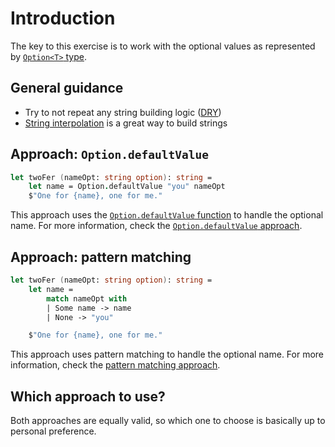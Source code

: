 # Introduction

The key to this exercise is to work with the optional values as represented by [`Option<T>` type][options].

## General guidance

- Try to not repeat any string building logic ([DRY][dry])
- [String interpolation][article-string-formatting] is a great way to build strings

## Approach: `Option.defaultValue`

```fsharp
let twoFer (nameOpt: string option): string =
    let name = Option.defaultValue "you" nameOpt
    $"One for {name}, one for me."
```

This approach uses the [`Option.defaultValue` function][option.default-value] to handle the optional name.
For more information, check the [`Option.defaultValue` approach][approach-option.default-value].

## Approach: pattern matching

```fsharp
let twoFer (nameOpt: string option): string =
    let name =
        match nameOpt with
        | Some name -> name
        | None -> "you"

    $"One for {name}, one for me."
```

This approach uses pattern matching to handle the optional name.
For more information, check the [pattern matching approach][approach-pattern-matching].

## Which approach to use?

Both approaches are equally valid, so which one to choose is basically up to personal preference.

[options]: https://learn.microsoft.com/en-us/dotnet/fsharp/language-reference/options
[approach-option.default-value]: https://exercism.org/tracks/fsharp/exercises/two-fer/approaches/option-default-value
[approach-pattern-matching]: https://exercism.org/tracks/fsharp/exercises/two-fer/approaches/pattern-matching
[article-string-formatting]: https://exercism.org/tracks/fsharp/exercises/two-fer/articles/string-formatting
[dry]: https://en.wikipedia.org/wiki/Don%27t_repeat_yourself
[option.default-value]: https://fsharp.github.io/fsharp-core-docs/reference/fsharp-core-optionmodule.html#defaultValue
